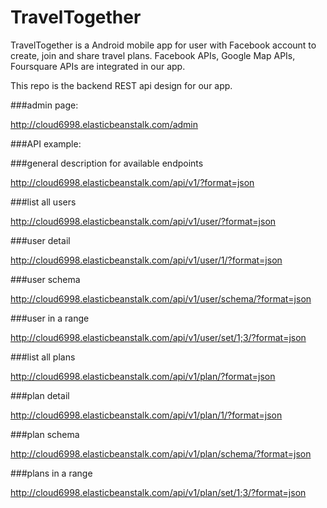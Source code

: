 # TravelTogether

TravelTogether is a Android mobile app for user with Facebook account to create, join and share travel plans. Facebook APIs, Google Map APIs, Foursquare APIs are integrated in our app.

This repo is the backend REST api design for our app. 

###admin page:

http://cloud6998.elasticbeanstalk.com/admin

###API example:

###general description for available endpoints

http://cloud6998.elasticbeanstalk.com/api/v1/?format=json

###list all users

http://cloud6998.elasticbeanstalk.com/api/v1/user/?format=json

###user detail

http://cloud6998.elasticbeanstalk.com/api/v1/user/1/?format=json

###user schema

http://cloud6998.elasticbeanstalk.com/api/v1/user/schema/?format=json

###user in a range

http://cloud6998.elasticbeanstalk.com/api/v1/user/set/1;3/?format=json

###list all plans

http://cloud6998.elasticbeanstalk.com/api/v1/plan/?format=json

###plan detail

http://cloud6998.elasticbeanstalk.com/api/v1/plan/1/?format=json

###plan schema

http://cloud6998.elasticbeanstalk.com/api/v1/plan/schema/?format=json

###plans in a range

http://cloud6998.elasticbeanstalk.com/api/v1/plan/set/1;3/?format=json
